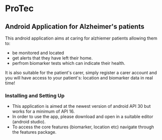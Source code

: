 # ProTec
## Android Application for Alzheimer's patients
This android application aims at caring for alzhiemer patients allowing them to:
- be monitored and located 
- get alerts that they have left their home. 
- perfrom biomarker tests which can indicate their health.

It is also suitable for the patient's carer, simply register a carer account and you will have access to your patient's: location and biomarker data in real time!

### Installing and Setting Up
- This application is aimed at the newest version of android API 30 but works for a minimum of API 16.
- In order to use the app, please download and open in a suitable editor (android studio).
- To access the core features (biomarker, location etc) navigate through the features package.

